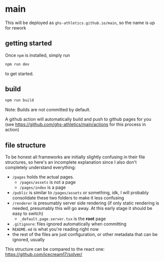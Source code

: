 # main

This will be deployed as `ghs-athletics.github.io/main`, so the name is up for rework

## getting started

Once `npm` is installed, simply run

```cmd
npm run dev
```

to get started.

## build

```cmd
npm run build
```

Note: Builds are not committed by default.

A github action will automatically build and push to github pages for you (see <https://github.com/ghs-athletics/main/actions> for this process in action)

## file structure

To be honest all frameworks are initially slightly confusing in their file structures,
so here's an incomplete explanation since I also don't completely understand everything:

+ `/pages` holds the actual pages. 
    + `/pages/assets` is not a page
    + `/pages/index` is a page
+ `/public` is similar to `/pages/assets` or something, idk, I will probably consolidate these two folders to make it less confusing
+ `/renderer` is presumably server side rendering (if only static rendering is needed, presumably this will go away. At this early stage it should be easy to switch)
    + `_default.page.server.tsx` is the **root** page
+ `.gitignore`: files ignored automatically when committing
+ `README.md` is what you're reading right now
+ the rest of the files are just configuration, or other metadata that can be ignored, usually

This structure can be compared to the react one: <https://github.com/icecream17/solver/>

